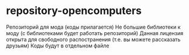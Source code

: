 # repository-opencomputers
Репозиторий  для мода (коды прилагается)
Не большие библиотеки к моду (с библиотеками будет работать репозиторий)
Данная лицензия открыта для свободного распостранения (т.е. вы можете рассказать друзьям)
Коды будут в отдельном файле

